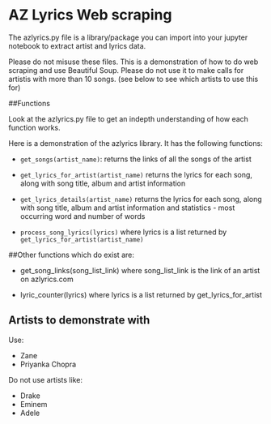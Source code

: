 # AZ Lyrics Web scraping

The azlyrics.py file is a library/package you can import into your jupyter notebook to extract artist and lyrics data.

Please do not misuse these files. This is a demonstration of how to do web scraping and use Beautiful Soup. Please do not use it to make calls for artistis with more than 10 songs. (see below to see which artists to use this for)

##Functions

Look at the azlyrics.py file to get an indepth understanding of how each function works.

Here is a demonstration of the azlyrics library. It has the following functions:

- ```get_songs(artist_name)```: returns the links of all the songs of the artist

- ```get_lyrics_for_artist(artist_name)``` returns the lyrics for each song, along with song title, album and artist information

- ```get_lyrics_details(artist_name)``` returns the lyrics for each song, along with song title, album and artist information and statistics - most occurring word and number of words

- ```process_song_lyrics(lyrics)``` where lyrics is a list returned by ```get_lyrics_for_artist(artist_name)```

##Other functions which do exist are:

- get_song_links(song_list_link) where song_list_link is the link of an artist on azlyrics.com

- lyric_counter(lyrics) where lyrics is a list returned by get_lyrics_for_artist


## Artists to demonstrate with
Use:

- Zane 
- Priyanka Chopra 

Do not use artists like:

- Drake 
- Eminem
- Adele 